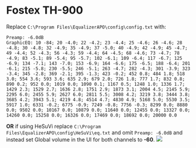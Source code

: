 # Fostex TH-900
Replace `C:\Program Files\EqualizerAPO\config\config.txt` with:
```
Preamp: -6.0dB
GraphicEQ: 10 -84; 20 -4.0; 22 -4.2; 23 -4.4; 25 -4.6; 26 -4.6; 28 -4.8; 30 -4.8; 32 -4.9; 35 -4.9; 37 -5.0; 40 -4.9; 42 -4.9; 45 -4.7; 49 -4.4; 52 -4.3; 56 -4.3; 59 -4.4; 64 -4.5; 68 -4.6; 73 -4.7; 78 -4.9; 83 -5.1; 89 -5.4; 95 -5.7; 102 -6.1; 109 -6.4; 117 -6.7; 125 -6.9; 134 -7.1; 143 -7.0; 153 -6.9; 164 -6.6; 175 -6.5; 188 -6.4; 201 -6.1; 215 -5.8; 230 -5.5; 246 -5.1; 263 -4.7; 282 -4.3; 301 -3.9; 323 -3.4; 345 -2.8; 369 -2.1; 395 -1.3; 423 -0.2; 452 0.8; 484 1.8; 518 3.0; 554 3.6; 593 3.6; 635 2.9; 679 2.0; 726 1.8; 777 1.7; 832 0.8; 890 0.2; 952 0.0; 1019 0.0; 1090 0.1; 1167 0.5; 1248 1.0; 1336 1.7; 1429 2.3; 1529 2.7; 1636 2.8; 1751 2.9; 1873 3.1; 2004 4.5; 2145 5.9; 2295 6.0; 2455 5.9; 2627 6.0; 2811 5.5; 3008 4.2; 3219 3.8; 3444 3.8; 3685 4.2; 3943 5.1; 4219 4.8; 4514 4.7; 4830 4.9; 5168 5.0; 5530 3.5; 5917 1.0; 6331 -0.2; 6775 -0.9; 7249 -0.8; 7756 -0.3; 8299 0.0; 8880 0.0; 9502 0.0; 10167 0.0; 10879 0.0; 11640 0.0; 12455 0.0; 13327 0.0; 14260 0.0; 15258 0.0; 16326 0.0; 17469 0.0; 18692 0.0; 20000 0.0
```
**OR** if using HeSuVi replace `C:\Program Files\EqualizerAPO\config\HeSuVi\eq.txt` and omit `Preamp: -6.0dB` and instead set Global volume in the UI for both channels to **-60**.
![](https://raw.githubusercontent.com/jaakkopasanen/AutoEq/master/results/Headphone.com/innerfidelity/onear/Fostex%20TH-900/Fostex%20TH-900.png)
